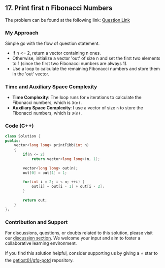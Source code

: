 ## 17. Print first n Fibonacci Numbers

The problem can be found at the following link: [Question Link](https://practice.geeksforgeeks.org/problems/print-first-n-fibonacci-numbers1002/1)

### My Approach

Simple go with the flow of question statement.

- If n <= 2, return a vector containing n ones.
- Otherwise, initialize a vector 'out' of size n and set the first two elements to 1 (since the first two Fibonacci numbers are always 1).
- Use a loop to calculate the remaining Fibonacci numbers and store them in the 'out' vector.

### Time and Auxiliary Space Complexity

- **Time Complexity**: The loop runs for `n` iterations to calculate the Fibonacci numbers, which is `O(n)`.
- **Auxiliary Space Complexity**: I use a vector of size `n` to store the Fibonacci numbers, which is `O(n)`.

### Code (C++)

```cpp
class Solution {
public:
    vector<long long> printFibb(int n) 
    {
        if(n <= 2)
            return vector<long long>(n, 1);
            
        vector<long long> out(n);
        out[0] = out[1] = 1;
        
        for(int i = 2; i < n; ++i) {
            out[i] = out[i - 1] + out[i - 2];
        }
        
        return out;
    }
};
```

### Contribution and Support

For discussions, questions, or doubts related to this solution, please visit our [discussion section](https://github.com/getlost01/gfg-potd/discussions). We welcome your input and aim to foster a collaborative learning environment.

If you find this solution helpful, consider supporting us by giving a ⭐ star to the [getlost01/gfg-potd](https://github.com/getlost01/gfg-potd) repository.